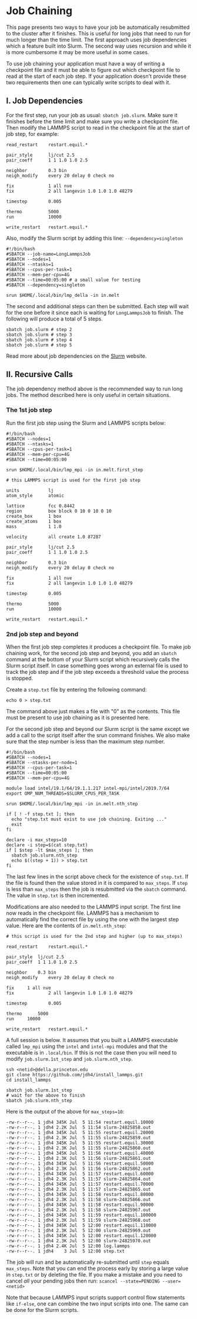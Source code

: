 # Job Chaining

This page presents two ways to have your job be automatically resubmitted to the cluster after it finishes. This is useful for long jobs that need to run for much longer than the time limit. The first approach uses job dependencies which a feature built into Slurm. The second way uses recursion and while it is more cumbersome it may be more useful in some cases.

To use job chaining your application must have a way of writing a checkpoint file and it must be able to figure out which checkpoint file to read at the start of each job step. If your application doesn't provide these two requirements then one can typically write scripts to deal with it.

## I. Job Dependencies

For the first step, run your job as usual: `sbatch job.slurm`. Make sure it finishes before the time limit and make sure you write a checkpoint file. Then modify the LAMMPS script to read in the checkpoint file at the start of job step, for example:

```
read_restart    restart.equil.*

pair_style      lj/cut 2.5
pair_coeff      1 1 1.0 1.0 2.5

neighbor        0.3 bin
neigh_modify    every 20 delay 0 check no

fix             1 all nve
fix             2 all langevin 1.0 1.0 1.0 48279

timestep        0.005

thermo          5000
run             10000

write_restart   restart.equil.*
```

Also, modify the Slurm script by adding this line: `--dependency=singleton`

```
#!/bin/bash
#SBATCH --job-name=LongLammpsJob
#SBATCH --nodes=1
#SBATCH --ntasks=1
#SBATCH --cpus-per-task=1
#SBATCH --mem-per-cpu=4G
#SBATCH --time=00:05:00 # a small value for testing
#SBATCH --dependency=singleton

srun $HOME/.local/bin/lmp_della -in in.melt
```

The second and additional steps can then be submitted. Each step will wait for
the one before it since each is waiting for `LongLammpsJob` to finish. The following will produce a total of 5 steps.

```
sbatch job.slurm # step 2
sbatch job.slurm # step 3
sbatch job.slurm # step 4
sbatch job.slurm # step 5
```

Read more about job dependencies on the [Slurm](https://slurm.schedmd.com/sbatch.html) website.

## II. Recursive Calls

The job dependency method above is the recommended way to run long jobs. The method described here is only useful in certain situations.

### The 1st job step

Run the first job step using the Slurm and LAMMPS scripts below:

```
#!/bin/bash
#SBATCH --nodes=1
#SBATCH --ntasks=1
#SBATCH --cpus-per-task=1
#SBATCH --mem-per-cpu=4G
#SBATCH --time=00:05:00

srun $HOME/.local/bin/lmp_mpi -in in.melt.first_step
```

```
# this LAMMPS script is used for the first job step

units           lj
atom_style      atomic

lattice         fcc 0.8442
region          box block 0 10 0 10 0 10
create_box      1 box
create_atoms    1 box
mass            1 1.0

velocity        all create 1.0 87287

pair_style      lj/cut 2.5
pair_coeff      1 1 1.0 1.0 2.5

neighbor        0.3 bin
neigh_modify    every 20 delay 0 check no

fix             1 all nve
fix             2 all langevin 1.0 1.0 1.0 48279

timestep        0.005

thermo          5000
run             10000

write_restart   restart.equil.*
```

### 2nd job step and beyond

When the first job step completes it produces a checkpoint file. To make job chaining work, for the second job step and beyond, you add an `sbatch` command at the bottom of your Slurm script which recursively calls the Slurm script itself. In case something goes wrong an external file is used to track the job step and if the job step exceeds a threshold value the process is stopped.

Create a `step.txt` file by entering the following command:

```
echo 0 > step.txt
```

The command above just makes a file with "0" as the contents. This file must be present to use job chaining as it is presented here.

For the second job step and beyond our Slurm script is the same except we add a call to the script itself after the srun command finishes. We also make sure that the step number is less than the maximum step number.

```
#!/bin/bash
#SBATCH --nodes=1
#SBATCH --ntasks-per-node=1
#SBATCH --cpus-per-task=1
#SBATCH --time=00:05:00
#SBATCH --mem-per-cpu=4G

module load intel/19.1/64/19.1.1.217 intel-mpi/intel/2019.7/64
export OMP_NUM_THREADS=$SLURM_CPUS_PER_TASK
 
srun $HOME/.local/bin/lmp_mpi -in in.melt.nth_step

if [ ! -f step.txt ]; then
  echo "step.txt must exist to use job chaining. Exiting ..."
  exit
fi

declare -i max_steps=10
declare -i step=$(cat step.txt)
if [ $step -lt $max_steps ]; then
  sbatch job.slurm.nth_step
  echo $((step + 1)) > step.txt
fi
```

The last few lines in the script above check for the existence of `step.txt`. If the file is found then the value stored in it is compared to `max_steps`. If `step` is less than `max_steps` then the job is resubmitted via the `sbatch` command. The value in `step.txt` is then incremented.

Modifications are also needed to the LAMMPS input script. The first line now reads in the checkpoint file. LAMMPS has a mechanism to automatically find the correct file by using the one with the largest step value. Here are the contents of `in.melt.nth_step`:

```
# this script is used for the 2nd step and higher (up to max_steps)

read_restart    restart.equil.*

pair_style	lj/cut 2.5
pair_coeff	1 1 1.0 1.0 2.5

neighbor	0.3 bin
neigh_modify	every 20 delay 0 check no

fix		1 all nve
fix             2 all langevin 1.0 1.0 1.0 48279

timestep        0.005

thermo		5000
run		10000

write_restart   restart.equil.*
```

A full session is below. It assumes that you built a LAMMPS executable called `lmp_mpi` using the `intel` and `intel-mpi` modules and that the executable is in `.local/bin`. If this is not the case then you will need to modify `job.slurm.1st_step` and `job.slurm.nth_step`.

```
ssh <netid>@della.princeton.edu
git clone https://github.com/jdh4/install_lammps.git
cd install_lammps

sbatch job.slurm.1st_step
# wait for the above to finish
sbatch job.slurm.nth_step
```

Here is the output of the above for `max_steps=10`:

```
-rw-r--r--. 1 jdh4 345K Jul  5 11:54 restart.equil.10000
-rw-r--r--. 1 jdh4 2.2K Jul  5 11:54 slurm-24825858.out
-rw-r--r--. 1 jdh4 345K Jul  5 11:55 restart.equil.20000
-rw-r--r--. 1 jdh4 2.3K Jul  5 11:55 slurm-24825859.out
-rw-r--r--. 1 jdh4 345K Jul  5 11:55 restart.equil.30000
-rw-r--r--. 1 jdh4 2.3K Jul  5 11:55 slurm-24825860.out
-rw-r--r--. 1 jdh4 345K Jul  5 11:56 restart.equil.40000
-rw-r--r--. 1 jdh4 2.3K Jul  5 11:56 slurm-24825861.out
-rw-r--r--. 1 jdh4 345K Jul  5 11:56 restart.equil.50000
-rw-r--r--. 1 jdh4 2.3K Jul  5 11:56 slurm-24825862.out
-rw-r--r--. 1 jdh4 345K Jul  5 11:57 restart.equil.60000
-rw-r--r--. 1 jdh4 2.3K Jul  5 11:57 slurm-24825864.out
-rw-r--r--. 1 jdh4 345K Jul  5 11:57 restart.equil.70000
-rw-r--r--. 1 jdh4 2.3K Jul  5 11:57 slurm-24825865.out
-rw-r--r--. 1 jdh4 345K Jul  5 11:58 restart.equil.80000
-rw-r--r--. 1 jdh4 2.3K Jul  5 11:58 slurm-24825866.out
-rw-r--r--. 1 jdh4 345K Jul  5 11:58 restart.equil.90000
-rw-r--r--. 1 jdh4 2.3K Jul  5 11:58 slurm-24825967.out
-rw-r--r--. 1 jdh4 345K Jul  5 11:59 restart.equil.100000
-rw-r--r--. 1 jdh4 2.3K Jul  5 11:59 slurm-24825968.out
-rw-r--r--. 1 jdh4 345K Jul  5 12:00 restart.equil.110000
-rw-r--r--. 1 jdh4 2.3K Jul  5 12:00 slurm-24825969.out
-rw-r--r--. 1 jdh4 345K Jul  5 12:00 restart.equil.120000
-rw-r--r--. 1 jdh4 2.3K Jul  5 12:00 slurm-24825970.out
-rw-r--r--. 1 jdh4 2.4K Jul  5 12:00 log.lammps
-rw-r--r--. 1 jdh4    3 Jul  5 12:00 step.txt
```

The job will run and be automatically re-submitted until `step` equals `max_steps`. Note that you can end the process early by storing a large value in `step.txt` or by deleting the file. If you make a mistake and you need to cancel *all* your pending jobs then run: `scancel --state=PENDING --user=<netid>`

Note that because LAMMPS input scripts support control flow statements like `if-else`, one can combine the two input scripts into one. The same can be done for the Slurm scripts.
